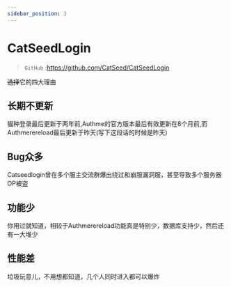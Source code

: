 ```yaml
---
sidebar_position: 3
---
```


# CatSeedLogin
> `GitHub` :https://github.com/CatSeed/CatSeedLogin

~~选择~~它的四大理由

## 长期不更新

猫种登录最后更新于两年前,Authme的官方版本最后有效更新在8个月前,而Authmerereload最后更新于昨天(写下这段话的时候是昨天)

## Bug众多

Catseedlogin曾在多个服主交流群爆出绕过和崩服漏洞服，甚至导致多个服务器OP被盗

## 功能少

你用过就知道，相较于Authmerereload功能真是特别少，数据库支持少，然后还有一大堆少

## 性能差

垃圾玩意儿，不用想都知道，几个人同时进入都可以爆炸
